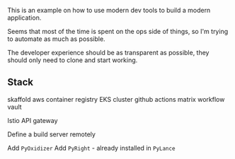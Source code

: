 This is an example on how to use modern dev tools to build a modern application.

Seems that most of the time is spent on the ops side of things, so I'm trying to automate as much as possible.

The developer experience should be as transparent as possible, they should only need to clone and start working.

## Stack

skaffold
aws container registry
EKS cluster
github actions matrix workflow
vault


Istio
API gateway


Define a build server remotely

Add `PyOxidizer`
Add `PyRight` - already installed in `PyLance`